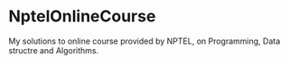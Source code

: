 NptelOnlineCourse
=================
My solutions to online course provided by NPTEL, on Programming, Data structre and Algorithms.
